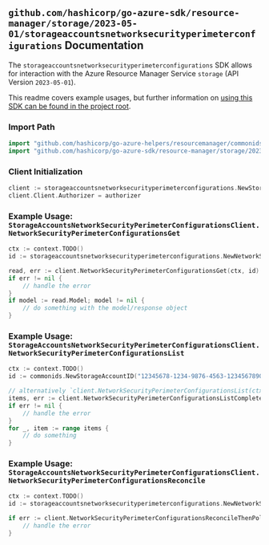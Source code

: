 
## `github.com/hashicorp/go-azure-sdk/resource-manager/storage/2023-05-01/storageaccountsnetworksecurityperimeterconfigurations` Documentation

The `storageaccountsnetworksecurityperimeterconfigurations` SDK allows for interaction with the Azure Resource Manager Service `storage` (API Version `2023-05-01`).

This readme covers example usages, but further information on [using this SDK can be found in the project root](https://github.com/hashicorp/go-azure-sdk/tree/main/docs).

### Import Path

```go
import "github.com/hashicorp/go-azure-helpers/resourcemanager/commonids"
import "github.com/hashicorp/go-azure-sdk/resource-manager/storage/2023-05-01/storageaccountsnetworksecurityperimeterconfigurations"
```


### Client Initialization

```go
client := storageaccountsnetworksecurityperimeterconfigurations.NewStorageAccountsNetworkSecurityPerimeterConfigurationsClientWithBaseURI("https://management.azure.com")
client.Client.Authorizer = authorizer
```


### Example Usage: `StorageAccountsNetworkSecurityPerimeterConfigurationsClient.NetworkSecurityPerimeterConfigurationsGet`

```go
ctx := context.TODO()
id := storageaccountsnetworksecurityperimeterconfigurations.NewNetworkSecurityPerimeterConfigurationID("12345678-1234-9876-4563-123456789012", "example-resource-group", "storageAccountValue", "networkSecurityPerimeterConfigurationValue")

read, err := client.NetworkSecurityPerimeterConfigurationsGet(ctx, id)
if err != nil {
	// handle the error
}
if model := read.Model; model != nil {
	// do something with the model/response object
}
```


### Example Usage: `StorageAccountsNetworkSecurityPerimeterConfigurationsClient.NetworkSecurityPerimeterConfigurationsList`

```go
ctx := context.TODO()
id := commonids.NewStorageAccountID("12345678-1234-9876-4563-123456789012", "example-resource-group", "storageAccountValue")

// alternatively `client.NetworkSecurityPerimeterConfigurationsList(ctx, id)` can be used to do batched pagination
items, err := client.NetworkSecurityPerimeterConfigurationsListComplete(ctx, id)
if err != nil {
	// handle the error
}
for _, item := range items {
	// do something
}
```


### Example Usage: `StorageAccountsNetworkSecurityPerimeterConfigurationsClient.NetworkSecurityPerimeterConfigurationsReconcile`

```go
ctx := context.TODO()
id := storageaccountsnetworksecurityperimeterconfigurations.NewNetworkSecurityPerimeterConfigurationID("12345678-1234-9876-4563-123456789012", "example-resource-group", "storageAccountValue", "networkSecurityPerimeterConfigurationValue")

if err := client.NetworkSecurityPerimeterConfigurationsReconcileThenPoll(ctx, id); err != nil {
	// handle the error
}
```
